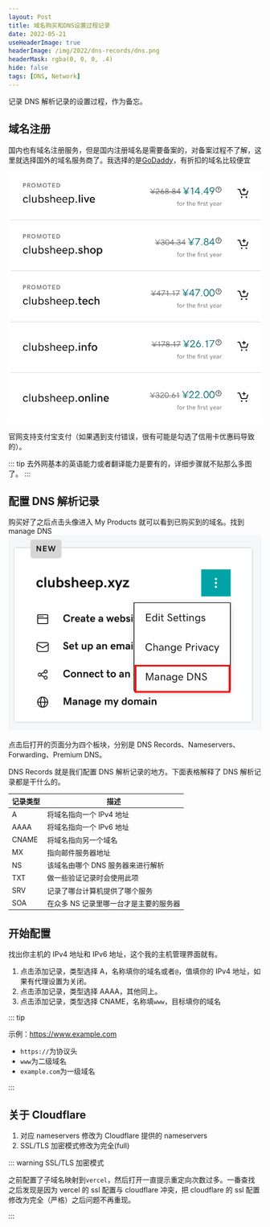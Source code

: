 ```yaml
---
layout: Post
title: 域名购买和DNS设置过程记录
date: 2022-05-21
useHeaderImage: true
headerImage: /img/2022/dns-records/dns.png
headerMask: rgba(0, 0, 0, .4)
hide: false
tags: [DNS, Network]
---
```


记录 DNS 解析记录的设置过程，作为备忘。

<!-- more -->

## 域名注册

国内也有域名注册服务，但是国内注册域名是需要备案的，对备案过程不了解，这里就选择国外的域名服务商了。我选择的是[GoDaddy](https://www.godaddy.com/en-sg)，有折扣的域名比较便宜

![godaddy-price](../../.vuepress/public/img/2022/dns-records/godaddy-price.png)

官网支持支付宝支付（如果遇到支付错误，很有可能是勾选了信用卡优惠码导致的）。

::: tip
去外网基本的英语能力或者翻译能力是要有的，详细步骤就不贴那么多图了。
:::

## 配置 DNS 解析记录

购买好了之后点击头像进入 My Products 就可以看到已购买到的域名。找到 manage DNS![domain-card](../../.vuepress/public/img/2022/dns-records/domain-card.png)

点击后打开的页面分为四个板块，分别是 DNS Records、Nameservers、Forwarding、Premium DNS。

DNS Records 就是我们配置 DNS 解析记录的地方。下面表格解释了 DNS 解析记录都是干什么的。

| 记录类型 | 描述                                   |
| -------- | -------------------------------------- |
| A        | 将域名指向一个 IPv4 地址               |
| AAAA     | 将域名指向一个 IPv6 地址               |
| CNAME    | 将域名指向另一个域名                   |
| MX       | 指向邮件服务器地址                     |
| NS       | 该域名由哪个 DNS 服务器来进行解析      |
| TXT      | 做一些验证记录时会使用此项             |
| SRV      | 记录了哪台计算机提供了哪个服务         |
| SOA      | 在众多 NS 记录里哪一台才是主要的服务器 |

## 开始配置

找出你主机的 IPv4 地址和 IPv6 地址，这个我的主机管理界面就有。

1. 点击添加记录，类型选择 A，名称填你的域名或者`@`，值填你的 IPv4 地址，如果有代理设置为关闭。
2. 点击添加记录，类型选择 AAAA，其他同上。
3. 点击添加记录，类型选择 CNAME，名称填`www`，目标填你的域名

::: tip

示例：https://www.example.com

- `https://`为协议头
- `www`为二级域名
- `example.com`为一级域名

:::

## 关于 Cloudflare

1. 对应 nameservers 修改为 Cloudflare 提供的 nameservers
2. SSL/TLS 加密模式修改为完全(full)

::: warning SSL/TLS 加密模式

之前配置了子域名映射到`vercel`，然后打开一直提示重定向次数过多。一番查找之后发现是因为 vercel 的 ssl 配置与 cloudflare 冲突，把 cloudflare 的 ssl 配置修改为完全（严格）之后问题不再重现。

:::
